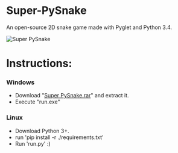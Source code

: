 # Super-PySnake
 An open-source 2D snake game made with Pyglet and Python 3.4.

![Super PySnake](http://i.imgur.com/B4AZBM5.png)

# Instructions:

### Windows
* Download "[Super PySnake.rar](https://sourceforge.net/projects/superpysnake/)" and extract it.
* Execute "run.exe"

### Linux
* Download Python 3+.
* run 'pip install -r ./requirements.txt'
* Run 'run.py' :)